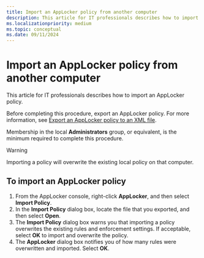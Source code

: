 ```yaml
---
title: Import an AppLocker policy from another computer
description: This article for IT professionals describes how to import an AppLocker policy.
ms.localizationpriority: medium
ms.topic: conceptual
ms.date: 09/11/2024
---
```


# Import an AppLocker policy from another computer

This article for IT professionals describes how to import an AppLocker policy.

Before completing this procedure, export an AppLocker policy. For more information, see [Export an AppLocker policy to an XML file](export-an-applocker-policy-to-an-xml-file.md).

Membership in the local **Administrators** group, or equivalent, is the minimum required to complete this procedure.

> [!WARNING]
> Importing a policy will overwrite the existing local policy on that computer.

## To import an AppLocker policy

1. From the AppLocker console, right-click **AppLocker**, and then select **Import Policy**.
2. In the **Import Policy** dialog box, locate the file that you exported, and then select **Open**.
3. The **Import Policy** dialog box warns you that importing a policy overwrites the existing rules and enforcement settings. If acceptable, select **OK** to import and overwrite the policy.
4. The **AppLocker** dialog box notifies you of how many rules were overwritten and imported. Select **OK**.
